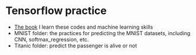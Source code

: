 # Tensorflow practice

- [The book](https://www.tenlong.com.tw/products/9789863795889) I learn these codes and machine learning skills
- MNIST folder: the practices for predicting the MNIST datasets, including CNN, softmax_regression, etc.
- Titanic folder: predict the passenger is alive or not

